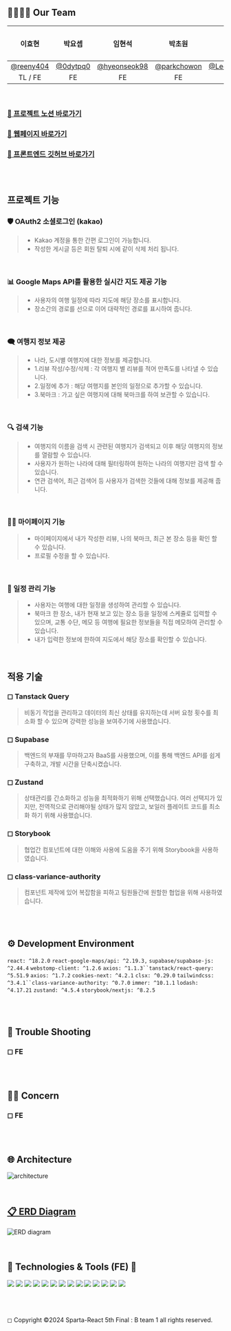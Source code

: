 ## 👨‍👩‍👧‍👦 Our Team

|                  이효현                  |                 박요셉                 |                     임현석                     |                    박초원                    |                      이준혁                       | 김인우 |
| :--------------------------------------: | :------------------------------------: | :--------------------------------------------: | :------------------------------------------: | :-----------------------------------------------: | :----: |
| [@reeny404](https://github.com/reeny404) | [@0dytpq0](https://github.com/0dytpq0) | [@hyeonseok98](https://github.com/hyeonseok98) | [@parkchowon](https://github.com/parkchowon) | [@LeeJunhyeok369](https://github.com/BLAKE198492) |        |
|                 TL / FE                  |                   FE                   |                       FE                       |                      FE                      |                        FE                         |   DS   |

<br>

### [👊 프로젝트 노션 바로가기](https://www.notion.so/teamsparta/1-B1-cf05aab3c68a4955a33a2c82d764ff06)

### [👊 웹페이지 바로가기](https://final-project-b1.vercel.app/)

### [💜 프론트엔드 깃허브 바로가기](https://github.com/0dytpq0/final-project-b1)

<br><br>

## 프로젝트 기능

### 🛡 OAuth2 소셜로그인 (kakao)

> - Kakao 계정을 통한 간편 로그인이 가능합니다.
> - 작성한 게시글 등은 회원 탈퇴 시에 같이 삭제 처리 됩니다.

 <br>

### 📊 Google Maps API를 활용한 실시간 지도 제공 기능

> - 사용자의 여행 일정에 따라 지도에 해당 장소를 표시합니다.
> - 장소간의 경로를 선으로 이어 대략적인 경로를 표시하여 줍니다.

 <br>

### 🗨 여행지 정보 제공

> - 나라, 도시별 여행지에 대한 정보를 제공합니다.
> - 1.리뷰 작성/수정/삭제 : 각 여행지 별 리뷰를 적어 만족도를 나타낼 수 있습니다.
> - 2.일정에 추가 : 해당 여행지를 본인의 일정으로 추가할 수 있습니다.
> - 3.북마크 : 가고 싶은 여행지에 대해 북마크를 하여 보관할 수 있습니다.

 <br>

### 🔍 검색 기능

> - 여행지의 이름을 검색 시 관련된 여행지가 검색되고 이후 해당 여행지의 정보를 열람할 수 있습니다.
> - 사용자가 원하는 나라에 대해 필터링하여 원하는 나라의 여행지만 검색 할 수 있습니다.
> - 연관 검색어, 최근 검색어 등 사용자가 검색한 것들에 대해 정보를 제공해 줍니다.

 <br>

### 👨‍💻 마이페이지 기능

> - 마이페이지에서 내가 작성한 리뷰, 나의 북마크, 최근 본 장소 등을 확인 할 수 있습니다.
> - 프로필 수정을 할 수 있습니다.

 <br>

### 📢 일정 관리 기능

> - 사용자는 여행에 대한 일정을 생성하여 관리할 수 있습니다.
> - 북마크 한 장소, 내가 현재 보고 있는 장소 등을 일정에 스케쥴로 입력할 수 있으며, 교통 수단, 메모 등 여행에 필요한 정보들을 직접 메모하여 관리할 수 있습니다.
> - 내가 입력한 정보에 한하여 지도에서 해당 장소를 확인할 수 있습니다.

 <br>

## 적용 기술

### ◻ Tanstack Query

> 비동기 작업을 관리하고 데이터의 최신 상태를 유지하는데 서버 요청 횟수를 최소화 할 수 있으며 강력한 성능을 보여주기에 사용했습니다.

### ◻ Supabase

> 백엔드의 부재를 무마하고자 BaaS를 사용했으며, 이를 통해 백엔드 API를 쉽게 구축하고, 개발 시간을 단축시켰습니다.

### ◻ Zustand

> 상태관리를 간소화하고 성능을 최적화하기 위해 선택했습니다.
> 여러 선택지가 있지만, 전역적으로 관리해야될 상태가 많지 않았고, 보일러 플레이트 코드를 최소화 하기 위해 사용했습니다.

### ◻ Storybook

> 협업간 컴포넌트에 대한 이해와 사용에 도움을 주기 위해 Storybook을 사용하였습니다.

### ◻ class-variance-authority

> 컴포넌트 제작에 있어 복잡함을 피하고 팀원들간에 원할한 협업을 위해 사용하였습니다.

<br><br>

## ⚙ Development Environment

`react: ^18.2.0` `react-google-maps/api: ^2.19.3,` `supabase/supabase-js: ^2.44.4` `webstomp-client: ^1.2.6` `axios: ^1.1.3``tanstack/react-query: ^5.51.9` `axios: ^1.7.2` `cookies-next: ^4.2.1` `clsx: ^0.29.0` `tailwindcss: ^3.4.1``class-variance-authority: ^0.7.0` `immer: ^10.1.1` `lodash: ^4.17.21` `zustand: ^4.5.4` `storybook/nextjs: ^8.2.5`

<br><br>

## 🚨 Trouble Shooting

### ◻ FE

<br><br>

## :raising_hand::thought_balloon: Concern

### ◻ FE

<br><br>

## 🌐 Architecture

![architecture](https://github.com/user-attachments/assets/102ec17c-0843-4dc8-8dab-d1bc31e759de)

<br>

## [📋 ERD Diagram](https://www.erdcloud.com/d/eKNQHmYBeSy7MrvQy)
![ERD diagram](https://github.com/user-attachments/assets/500bb010-7eda-4cec-85e8-83ce27fea26a)


<br>

## 📝 Technologies & Tools (FE) 📝

<div>
 
<img src="https://img.shields.io/badge/JavaScript-F7DF1E?style=for-the-badge&logo=JavaScript&logoColor=white">
<img src="https://img.shields.io/badge/React-61DAFB?style=for-the-badge&logo=React&logoColor=white"/> 
<img src="https://img.shields.io/badge/Supabase-09D3AC?style=for-the-badge&logo=Supabase&logoColor=white"/>
<img src="https://img.shields.io/badge/Next.js-000000?style=for-the-badge&logo=Next.js&logoColor=white"/> 
<img src="https://img.shields.io/badge/TailwindCSS-06B6D4?style=for-the-badge&logo=Tailwind-CSS&logoColor=white"/> 
<img src="https://img.shields.io/badge/Axios-5A29E4?style=for-the-badge&logo=Axios&logoColor=white"/> 
<img src="https://img.shields.io/badge/.ENV-ECD53F?style=for-the-badge&logo=.ENV&logoColor=white"/> 
<img src="https://img.shields.io/badge/Vercel-000000?style=for-the-badge&logo=Vercel&logoColor=white"/> 
<img src="https://img.shields.io/badge/VisualStudioCode-007ACC?style=for-the-badge&logo=VisualStudioCode&logoColor=white"/> 
<img src="https://img.shields.io/badge/git-F05032?style=for-the-badge&logo=git&logoColor=white"/> 
<img src="https://img.shields.io/badge/github-181717?style=for-the-badge&logo=github&logoColor=white"/> 
<img src="https://img.shields.io/badge/Notion-000000?style=for-the-badge&logo=Notion&logoColor=white"/> 
<img src="https://img.shields.io/badge/Slack-4A154B?style=for-the-badge&logo=slack&logoColor=white"/> 
<img src="https://img.shields.io/badge/Figma-F24E1E?style=for-the-badge&logo=figma&logoColor=white"/>

</div>
<br>
<br>
<br>

◻ Copyright ©2024 Sparta-React 5th Final : B team 1 all rights reserved.
